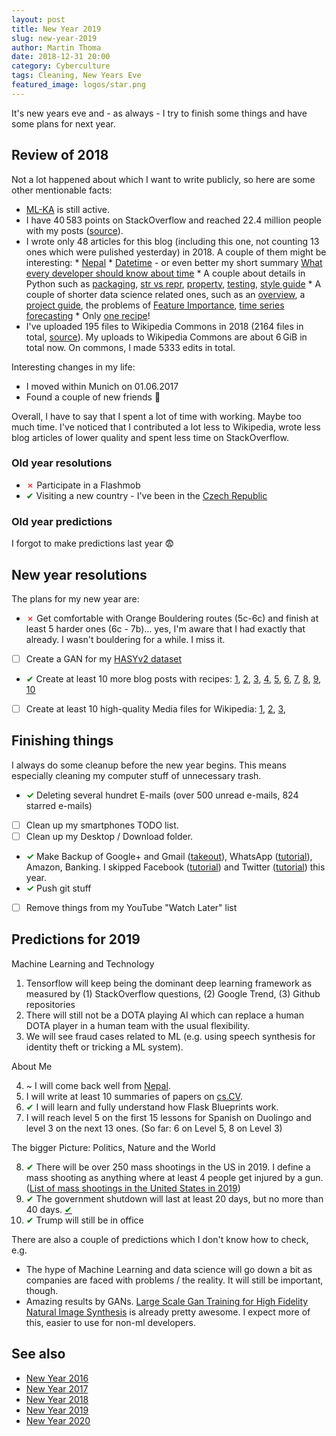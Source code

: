 ```yaml
---
layout: post
title: New Year 2019
slug: new-year-2019
author: Martin Thoma
date: 2018-12-31 20:00
category: Cyberculture
tags: Cleaning, New Years Eve
featured_image: logos/star.png
---
```


It's new years eve and - as always - I try to finish some things and have some
plans for next year.


## Review of 2018

Not a lot happened about which I want to write publicly, so here are some other
mentionable facts:

* [ML-KA](https://ml-ka.de/) is still active.
* I have 40&thinsp;583&nbsp;points on StackOverflow and reached 22.4&nbsp;million people
  with my posts ([source](http://stackoverflow.com/users/562769/martin-thoma)).
* I wrote only 48&nbsp;articles for this blog (including this one, not counting 13 ones which were pulished yesterday) in 2018. A couple
  of them might be interesting:
      * [Nepal](https://martin-thoma.com/nepal)
      * [Datetime](https://martin-thoma.com/datetime/) - or even better my short summary [What every developer should know about time](https://zenodo.org/record/1443533)
      * A couple about details in Python such as [packaging](https://martin-thoma.com/python-projects/), [str vs repr](https://martin-thoma.com/str-vs-repr/), [property](https://martin-thoma.com/python-property/), [testing](https://martin-thoma.com/testing-python-code/), [style guide](https://martin-thoma.com/python-style-guide/)
      * A couple of shorter data science related ones, such as an [overview](https://martin-thoma.com/data-science/), a [project guide](https://martin-thoma.com/ds-project-guide/), the problems of [Feature Importance](https://martin-thoma.com/feature-importance/), [time series forecasting](https://martin-thoma.com/forecasting/)
      * Only [one recipe](https://martin-thoma.com/bala-bala/)!
* I've uploaded 195&nbsp;files to Wikipedia Commons in 2018 (2164 files in total, <a href="http://tools.wmflabs.org/ptools/uploadsum.php?user=MartinThoma">source</a>). My uploads to Wikipedia Commons
  are about 6&thinsp;GiB in total now. On commons, I made 5333&nbsp;edits in total.

Interesting changes in my life:

* I moved within Munich on 01.06.2017
* Found a couple of new friends 🙂

Overall, I have to say that I spent a lot of time with working. Maybe too much
time. I've noticed that I contributed a lot less to Wikipedia, wrote less blog
articles of lower quality and spent less time on StackOverflow.


### Old year resolutions

* <span style="color:red;">&#x2717;</span> Participate in a Flashmob
* <span style="color:green;">&#x2714;</span> Visiting a new country - I've been in the [Czech Republic](https://martin-thoma.com/prague/)


### Old year predictions

I forgot to make predictions last year 😨


## New year resolutions

The plans for my new year are:

* <span style="color:red;">&#x2717;</span> Get comfortable with Orange Bouldering routes (5c-6c) and finish at least
      5 harder ones (6c - 7b)… yes, I'm aware that I had exactly that already.
      I wasn't bouldering for a while. I miss it.
* [ ] Create a GAN for my [HASYv2 dataset](https://arxiv.org/a/thoma_m_1.html)
* <span style="color:green;">&#x2714;</span> Create at least 10 more blog posts with recipes: [1](https://martin-thoma.com/pho/), [2](https://martin-thoma.com/siomay-ayam/), [3](https://martin-thoma.com/vegetable-curry/), [4](https://martin-thoma.com/sandwich/), [5](https://martin-thoma.com/lasagne/), [6](https://martin-thoma.com/shrimps-and-tofu/), [7](https://martin-thoma.com/apple-pancakes/), [8](https://martin-thoma.com/semmelknoedel/), [9](https://martin-thoma.com/carrot-soup), [10](https://martin-thoma.com/cantuccini/)
* [ ] Create at least 10 high-quality Media files for Wikipedia: [1](https://de.wikipedia.org/wiki/Datei:Trigonomatric-functions.svg),
      [2](https://commons.wikimedia.org/wiki/File:2d-chi-squared-pdf.svg),
      [3](https://commons.wikimedia.org/wiki/File:2d-chi-squared-cdf.svg),


## Finishing things

I always do some cleanup before the new year begins. This means especially
cleaning my computer stuff of unnecessary trash.

* <span style="color:green;font-weight:bold;">✓</span> Deleting several hundret E-mails (over 500 unread e-mails, 824 starred e-mails)
* [ ] Clean up my smartphones TODO list.
* [ ] Clean up my Desktop / Download folder.
* <span style="color:green;font-weight:bold;">✓</span> Make Backup of Google+ and Gmail ([takeout](https://takeout.google.com/settings/takeout)), WhatsApp ([tutorial](https://www.whatsapp.com/faq/en/android/23756533)), Amazon, Banking. I skipped Facebook ([tutorial](https://www.facebook.com/help/131112897028467)) and Twitter ([tutorial](https://support.twitter.com/articles/20170320)) this year.
* <span style="color:green;font-weight:bold;">✓</span> Push git stuff
* [ ] Remove things from my YouTube "Watch Later" list


## Predictions for 2019

Machine Learning and Technology

1. Tensorflow will keep being the dominant deep learning framework as measured
   by (1) StackOverflow questions, (2) Google Trend, (3) Github repositories
2. There will still not be a DOTA playing AI which can replace a human DOTA
   player in a human team with the usual flexibility.
3. We will see fraud cases related to ML (e.g. using speech synthesis for identity theft or tricking a ML system).


About Me

4. ~ I will come back well from [Nepal](https://martin-thoma.com/nepal).
5. I will write at least 10 summaries of papers on [cs.CV](https://arxiv.org/list/cs.CV/recent).
6. <span style="color:green;">&#x2714;</span> I will learn and fully understand how Flask Blueprints work.
7. I will reach level 5 on the first 15 lessons for Spanish on Duolingo and
   level 3 on the next 13 ones. (So far: 6 on Level 5, 8 on Level 3)


The bigger Picture: Politics, Nature and the World

8. <span style="color:green;" title="The 250th happend 2nd of August already.">&#x2714;</span> There will be over 250 mass shootings in the US in 2019. I define a mass
   shooting as anything where at least 4 people get injured by a gun. ([List of mass shootings in the United States in 2019](https://en.wikipedia.org/wiki/List_of_mass_shootings_in_the_United_States_in_2019))
9. <span style="color:green;" title="35 days it was">&#x2714;</span> The government shutdown will last at least 20 days, but no more than 40 days. <a href="https://en.wikipedia.org/wiki/2018%E2%80%9319_United_States_federal_government_shutdown"><span style="color:green;">&#x2714;</span></a>
10. <span style="color:green;" title="Impeachment started, but he still is in office">&#x2714;</span> Trump will still be in office


There are also a couple of predictions which I don't know how to check, e.g.

* The hype of Machine Learning and data science will go down a bit as companies
  are faced with problems / the reality. It will still be important, though.
* Amazing results by GANs. [Large Scale Gan Training for High Fidelity Natural Image Synthesis](https://arxiv.org/pdf/1809.11096.pdf) is already pretty awesome. I expect more of this, easier to use for non-ml developers.


## See also

* [New Year 2016](https://martin-thoma.com/new-year-2016)
* [New Year 2017](https://martin-thoma.com/new-year-2017)
* [New Year 2018](https://martin-thoma.com/new-year-2018)
* [New Year 2019](https://martin-thoma.com/new-year-2019)
* [New Year 2020](https://martin-thoma.com/new-year-2020)
